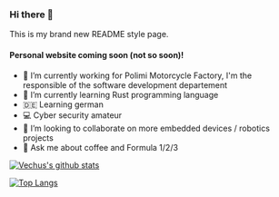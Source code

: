 ### Hi there 👋

This is my brand new README style page.

#### Personal website coming soon (not so soon)!

- 🔭 I’m currently working for Polimi Motorcycle Factory, I'm the responsible of the software development departement
- 🌱 I’m currently learning Rust programming language
- 🇩🇪 Learning german
- 💻 Cyber security amateur
- 👯 I’m looking to collaborate on more embedded devices / robotics projects
- 💬 Ask me about coffee and Formula 1/2/3

[![Vechus's github stats](https://github-readme-stats.vercel.app/api?username=vechus)](https://github.com/anuraghazra/github-readme-stats)


[![Top Langs](https://github-readme-stats.vercel.app/api/top-langs/?username=vechus)](https://github.com/anuraghazra/github-readme-stats)
